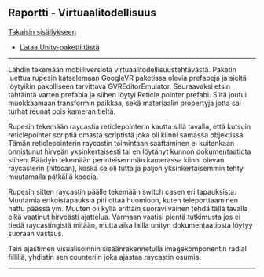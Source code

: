 ## Raportti - Virtuaalitodellisuus

[Takaisin sisällykseen](https://github.com/Shinpai/Peliteknologia)

* [Lataa Unity-paketti tästä]()

---

Lähdin tekemään mobiiliversiota virtuaalitodellisuustehtävästä. Paketin luettua rupesin katselemaan GoogleVR paketissa olevia prefabeja ja sieltä löytyikin pakolliseen tarvittava GVREditorEmulator. Seuraavaksi etsin tähtäintä varten prefabia ja siihen löytyi Reticle pointer prefabi. Siitä joutui muokkaamaan transformin paikkaa, sekä materiaalin propertyja jotta sai turhat reunat pois kameran tieltä.

Rupesin tekemään raycastia reticlepointerin kautta sillä tavalla, että kutsuin reticlepointer scriptiä omasta scriptistä joka oli kiinni samassa objektissa. Tämän reticlepointerin raycastin toimintaan saattaminen ei kuitenkaan onnistunut hirveän yksinkertaisesti tai en löytänyt kunnon dokumentaatiota siihen. Päädyin tekemään perinteisemmän kamerassa kiinni olevan raycasterin (hitscan), koska se oli tutta ja paljon yksinkertaisemmin tehty muutamalla pätkällä koodia.

Rupesin sitten raycastin päälle tekemään switch casen eri tapauksista. Muutamia erikoistapauksia piti ottaa huomioon, kuten teleporttaaminen hattu päässä ym. Muuten oli kyllä erittäin suoraviivainen tehdä tällä tavalla eikä vaatinut hirveästi ajattelua. Varmaan vaatisi pientä tutkimusta jos ei tiedä raycastingistä mitään, mutta aika lailla unityn dokumentaatiosta löytyy suoraan vastaus.

Tein ajastimen visualisoinnin sisäänrakennetulla imagekomponentin radial fillillä, yhdistin sen counteriin joka ajastaa raycastin osumia.

---